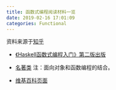 ```yaml
---
title: 函数式编程阅读材料一览
date: 2019-02-16 17:01:09
categories: Functional
---
```




资料来源于[知乎](https://www.zhihu.com/question/21410150)

* [《Haskell函数式编程入门》第二版出版](https://zhuanlan.zhihu.com/p/33546191?group_id=942905815879987200)

* [名著类](http://www.blogjava.net/ajoo/category/6968.html) 注：面向对象和函数编程的结合。

* [维基百科页面](https://zh.wikipedia.org/zh-hans/%E5%87%BD%E6%95%B0%E5%BC%8F%E7%BC%96%E7%A8%8B)

